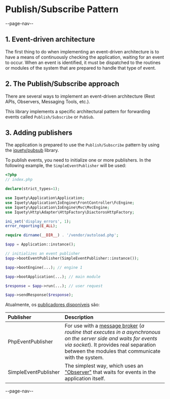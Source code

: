 # Publish/Subscribe Pattern

--page-nav--

## 1. Event-driven architecture

The first thing to do when implementing an event-driven architecture is to have a means of continuously checking the application, waiting for an event to occur. When an event is identified, it must be dispatched to the routines or modules of the system that are prepared to handle that type of event.

## 2. The Publish/Subscribe approach

There are several ways to implement an event-driven architecture (Rest APIs, Observers, Messaging Tools, etc.).

This library implements a specific architectural pattern for forwarding events called `Publish/Subscribe` or `PubSub`.

## 3. Adding publishers

The application is prepared to use the `Publish/Subscribe` pattern by using
the [iquety/pubsub](https://github.com/iquety/pubsub) library.

To publish events, you need to initialize one or more publishers. In the
following example, the `SimpleEventPublisher` will be used:

```php
<?php
// index.php

declare(strict_types=1);

use Iquety\Application\Application;
use Iquety\Application\IoEngine\FrontController\FcEngine;
use Iquety\Application\IoEngine\Mvc\MvcEngine;
use Iquety\Http\Adapter\HttpFactory\DiactorosHttpFactory;

ini_set('display_errors', 1);
error_reporting(E_ALL);

require dirname(__DIR__) . '/vendor/autoload.php';

$app = Application::instance();

// initializes an event publisher
$app->bootEventPublisher(SimpleEventPublisher::instance());

$app->bootEngine(...); // engine 1

$app->bootApplication(...); // main module

$response = $app->run(...); // user request

$app->sendResponse($response);
```

Atualmente, os [publicadores disponíveis](https://github.com/iquety/pubsub/tree/main/src/Publisher) são:

| Publisher           | Description |
|:--                   | :--       |
| PhpEventPublisher    | For use with a [message broker](https://github.com/iquety/pubsub/blob/main/docs/en/03-implementing-in-broker.md) (*a routine that executes in a asynchronous on the server side and waits for events via socket*). It provides real separation between the modules that communicate with the system. |
| SimpleEventPublisher | The simplest way, which uses an ["Observer"](https://github.com/iquety/pubsub/blob/main/docs/en/02-implementing-in-bootstrap.md) that waits for events in the application itself. |

--page-nav--
